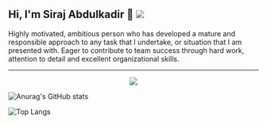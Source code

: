 ## Hi, I'm Siraj Abdulkadir 👋  ![](https://komarev.com/ghpvc/?username=Siraj-Abdulkadir)
Highly motivated, ambitious person who has developed a mature and responsible approach to any
task that I undertake, or situation that I am presented with.
Eager to contribute to team success
through hard work, attention to detail and excellent organizational skills.
<hr/>

<p align="center">
  <a href="https://skillicons.dev">
    <img src="https://skillicons.dev/icons?i=javascript,git,html,css,nodejs,bootstrap,npm,react,figma," />
  </a>
</p>


![Anurag's GitHub stats](https://github-readme-stats.vercel.app/api?username=Siraj-Abdulkadir&show_icons=true&theme=radical)


![Top Langs](https://github-readme-stats.vercel.app/api/top-langs/?username=Siraj-Abdulkadir&layout=compact)

